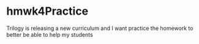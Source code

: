 # hmwk4Practice
Trilogy is releasing a new curriculum and I want practice the homework to better be able to help my students
